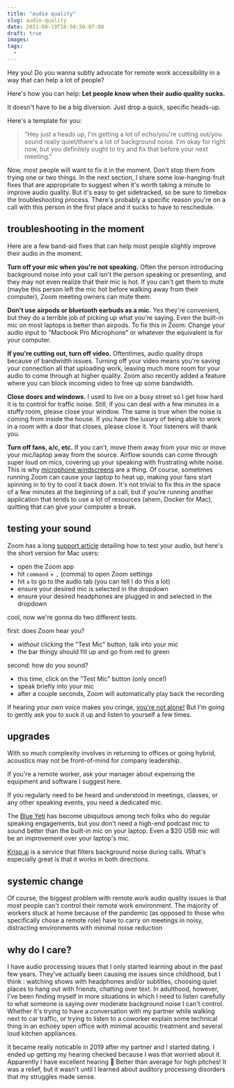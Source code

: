 ```yaml
---
title: "audio quality"
slug: audio-quality
date: 2021-08-19T16:50:50-07:00
draft: true
images:
tags:
  - 
---
```


Hey you!
Do you wanna subtly advocate for remote work accessibility
in a way that can help a lot of people?

Here's how you can help:
**Let people know when their audio quality sucks.**

It doesn't have to be a big diversion.
Just drop a quick, specific heads-up.

<!-- more -->

Here's a template for you:

> "Hey just a heads up,
> I'm getting a lot of echo/you're cutting out/you sound really quiet/there's a lot of background noise.
> I'm okay for right now, but you definitely ought to try and fix that before your next meeting."

Now, most people will want to fix it in the moment.
Don't stop them from trying one or two things.
In the next section, I share some low-hanging-fruit fixes that are appropriate to suggest when it's worth taking a minute to improve audio quality.
But it's easy to get sidetracked, so be sure to timebox the troubleshooting process.
There's probably a specific reason you're on a call with this person in the first place and it sucks to have to reschedule.

## troubleshooting in the moment

Here are a few band-aid fixes that can help most people slightly improve their audio in the moment.

**Turn off your mic when you're not speaking.**
Often the person introducing background noise into your call isn't the person speaking or presenting, and they may not even realize that their mic is hot.
If you can't get them to mute (maybe this person left the mic hot before walking away from their computer), Zoom meeting owners can mute them.

**Don't use airpods or bluetooth earbuds as a mic.**
Yes they're convenient, but they do a terrible job of picking up what you're saying.
Even the built-in mic on most laptops is better than airpods.
To fix this in Zoom: Change your audio input to "Macbook Pro Microphone"
or whatever the equivalent is for your computer.

**If you're cutting out, turn off video.**
Oftentimes, audio quality drops because of bandwidth issues.
Turning off your video means you're saving your connection all that uploading work,
leaving much more room for your audio to come through at higher quality.
Zoom also recently added a feature where you can block incoming video to free up some bandwidth.

**Close doors and windows.**
I used to live on a busy street so I get how hard it is to control for traffic noise.
Still, if you can deal with a few minutes in a stuffy room, please close your window.
The same is true when the noise is coming from inside the house.
If you have the luxury of being able to work in a room with a door that closes, please close it.
Your listeners will thank you.

**Turn off fans, a/c, etc.**
If you can't, move them away from your mic or move your mic/laptop away from the source.
Airflow sounds can come through super loud on mics, covering up your speaking with frustrating white noise.
This is why [microphone windscreens]() are a thing.
Of course, sometimes running Zoom can cause your laptop to heat up, making your fans start spinning in to try to cool it back down.
It's not trivial to fix this in the space of a few minutes at the beginning of a call,
but if you're running another application that tends to use a lot of resources (ahem, Docker for Mac),
quitting that can give your computer a break.

## testing your sound

Zoom has a long [support article](https://support.zoom.us/hc/en-us/articles/201362283-Testing-computer-or-device-audio)
detailing how to test your audio, but here's the short version for Mac users:

- open the Zoom app
- hit `command` + `,` (comma) to open Zoom settings
- hit `a` to go to the audio tab (you can tell I do this a lot)
- ensure your desired mic is selected in the dropdown
- ensure your desired headphones are plugged in and selected in the dropdown

cool, now we're gonna do two different tests.

first: does Zoom hear you?

- _without_ clicking the "Test Mic" button, talk into your mic
- the bar thingy should fill up and go from red to green

second: how do you sound?

- this time, click on the "Test Mic" button (only once!)
- speak briefly into your mic
- after a couple seconds, Zoom will automatically play back the recording

If hearing your own voice makes you cringe, [you're not alone!](https://www.theguardian.com/science/2018/jul/12/the-real-reason-the-sound-of-your-own-voice-makes-you-cringe)
But I'm going to gently ask you to suck it up and listen to yourself a few times.

## upgrades

With so much complexity involves in returning to offices or going hybrid,
acoustics may not be front-of-mind for company leadership.

If you're a remote worker, ask your manager about expensing the equipment and software I suggest here.

If you regularly need to be heard and understood in meetings, classes,
or any other speaking events, you need a dedicated mic.

The [Blue Yeti](https://www.bluemic.com/en-us/products/yeti/)
has become ubiquitous among tech folks who do regular speaking engagements,
but you don't need a high-end podcast mic to sound better than the built-in mic on your laptop.
Even a $20 USB mic will be an improvement over your laptop's mic.

[Krisp.ai](https://krisp.ai) is a service that filters background noise during calls.
What's especially great is that it works in both directions.

## systemic change

Of course, the biggest problem with remote work audio quality issues
is that most people can't control their remote work environment.
The majority of workers stuck at home because of the pandemic
(as opposed to those who specifically chose a remote role)
have to carry on meetings in noisy, distracting environments
with minimal noise reduction

## why do I care?

I have audio processing issues that I only started learning about in the past few years.
They've actually been causing me issues since childhood,
but I think :
watching shows with headphones and/or subtitles,
choosing quiet places to hang out with friends,
chatting over text.
In adulthood, however, I've been finding myself in more situations
in which I need to listen carefully to what someone is saying
over moderate background noise I can't control.
Whether it's trying to have a conversation with my partner while walking next to car traffic,
or trying to listen to a coworker explain some technical thing
in an echoey open office with minimal acoustic treatment and several loud kitchen appliances.

It became really noticable in 2019 after my partner and I started dating.
I ended up getting my hearing checked because I was that worried about it.
Apparently I have excellent hearing 🤷
Better than average for high pitches!
It was a relief, but it wasn't until I learned about auditory processing disorders
that my struggles made sense.
